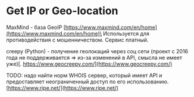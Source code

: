 # Get IP or Geo-location

MaxMind - база GeoIP [https://www.maxmind.com/en/home](https://www.maxmind.com/en/home)\
Используется для противодействия с мошенничеством. Сервис платный.

creepy (Python) - получение геолокаций через соц сети (проект с 2016 года не поддерживается => из-за изменений в API, смысла не имеет уже)[. https://www.geocreepy.com/](https://www.geocreepy.com/)

TODO: надо найти норм WHOIS сервер, который имеет API и предоставляет неограниченный доступ по его использованию. [https://www.ripe.net/](https://www.ripe.net/)
